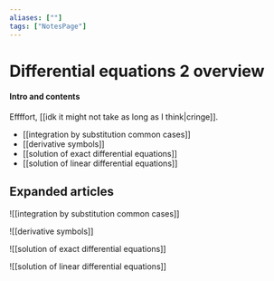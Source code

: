 ```yaml
---
aliases: [""]
tags: ["NotesPage"]
---
```


# Differential equations 2 overview

#### Intro and contents
Effffort, [[idk it might not take as long as I think|cringe]].
- [[integration by substitution common cases]]
- [[derivative symbols]]
- [[solution of exact differential equations]]
- [[solution of linear differential equations]]


## Expanded articles
![[integration by substitution common cases]]

![[derivative symbols]]

![[solution of exact differential equations]]

![[solution of linear differential equations]]

